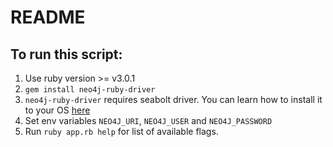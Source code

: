 # README

## To run this script:
1. Use ruby version >= v3.0.1
2. `gem install neo4j-ruby-driver`
3. `neo4j-ruby-driver` requires seabolt driver. You can learn how to install it to your OS [here](https://github.com/neo4j-drivers/seabolt)
4. Set env variables `NEO4J_URI`, `NEO4J_USER` and `NEO4J_PASSWORD`
5. Run `ruby app.rb help` for list of available flags.

